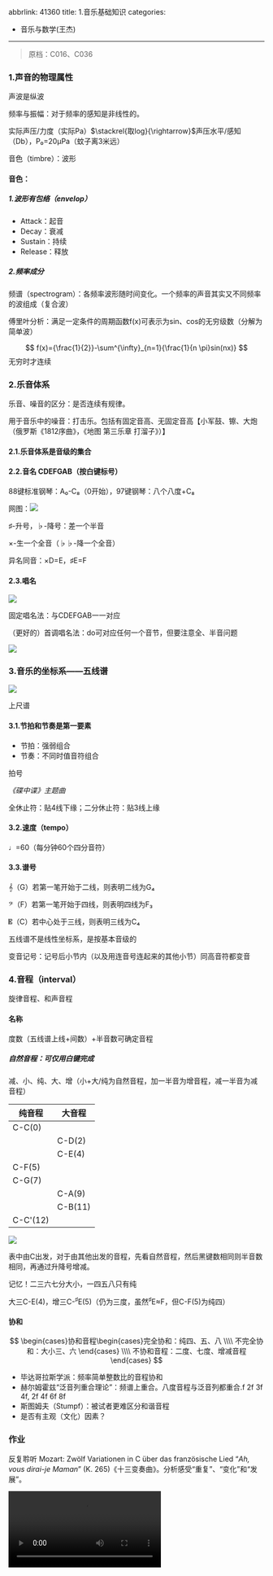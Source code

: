 abbrlink: 41360
title: 1.音乐基础知识
categories:
  - 音乐与数学(王杰)
---
> 原档：C016、C036

### 1.声音的物理属性

声波是纵波

频率与振幅：对于频率的感知是非线性的。

实际声压/力度（实际Pa）$\stackrel{取log}{\rightarrow}$声压水平/感知（Db），P₀=20μPa（蚊子离3米远）

音色（timbre）：波形

#### 音色：

##### 1.波形有包络（envelop）

- Attack：起音
- Decay：衰减
- Sustain：持续
- Release：释放

##### 2.频率成分

频谱（spectrogram）：各频率波形随时间变化。一个频率的声音其实又不同频率的波组成（复合波）

傅里叶分析：满足一定条件的周期函数f(x)可表示为sin、cos的无穷级数（分解为简单波）

$$
f(x)={\frac{1}{2}}-\sum^{\infty}_{n=1}{\frac{1}{n \pi}sin(nx)}
$$
无穷时才连续

### 2.乐音体系

乐音、噪音的区分：是否连续有规律。

用于音乐中的噪音：打击乐。包括有固定音高、无固定音高【小军鼓、镲、大炮（俄罗斯《1812序曲》，《地图 第三乐章 打溜子》）】

#### 2.1.乐音体系是音级的集合

#### 2.2.音名 CDEFGAB（按白键标号）

88键标准钢琴：A₀-C₈（0开始），97键钢琴：八个八度+C₈

网图：![](C016-5.jpg)

♯-升号，♭-降号：差一个半音

×-生一个全音（♭♭-降一个全音）

异名同音：×D=E，♯E=F

#### 2.3.唱名

![](C016-1.png)

固定唱名法：与CDEFGAB一一对应

（更好的）首调唱名法：do可对应任何一个音节，但要注意全、半音问题

![](C016-2.jpg)

### 3.音乐的坐标系——五线谱

![](C016-3.png)

上尺谱

#### 3.1.节拍和节奏是第一要素

- 节拍：强弱组合
- 节奏：不同时值音符组合

拍号

*《碟中谍》主题曲*

全休止符：贴4线下缘；二分休止符：贴3线上缘

#### 3.2.速度（tempo）

♩=60（每分钟60个四分音符）

#### 3.3.谱号

𝄞（G）若第一笔开始于二线，则表明二线为G₄

𝄢（F）若第一笔开始于四线，则表明四线为F₃

𝄡（C）若中心处于三线，则表明三线为C₄

五线谱不是线性坐标系，是按基本音级的

变音记号：记号后小节内（以及用连音号连起来的其他小节）同高音符都变音

### 4.音程（interval）

旋律音程、和声音程

#### 名称

度数（五线谱上线+间数）+半音数可确定音程

##### 自然音程：可仅用白键完成

减、小、纯、大、增（小+大/纯为自然音程，加一半音为增音程，减一半音为减音程）

| 纯音程   | 大音程  |
| -------- | ------- |
| C-C(0)   |         |
|          | C-D(2)  |
|          | C-E(4)  |
| C-F(5)   |         |
| C-G(7)   |         |
|          | C-A(9)  |
|          | C-B(11) |
| C-C'(12) |         |

![](C016-4.jpg)

表中由C出发，对于由其他出发的音程，先看自然音程，然后黑键数相同则半音数相同，再通过升降号增减。

记忆！二三六七分大小，一四五八只有纯

大三C-E(4)，增三C-<sup>♯</sup>E(5)（仍为三度，虽然<sup>♯</sup>E≈F，但C-F(5)为纯四）

#### 协和

$$
\begin{cases}协和音程\begin{cases}完全协和：纯四、五、八 \\\\
不完全协和：大小三、六
\end{cases} \\\\
不协和音程：二度、七度、增减音程
\end{cases}
$$

- 毕达哥拉斯学派：频率简单整数比的音程协和
- 赫尔姆霍兹“泛音列重合理论”：频谱上重合。八度音程与泛音列都重合.f 2f 3f 4f, 2f 4f 6f 8f
- 斯图姆夫（Stumpf）：被试者更难区分和谐音程
- 是否有主观（文化）因素？

### 作业

反复聆听 Mozart: Zwölf Variationen in C über das französische Lied “*Ah, vous dirai-je Maman*” (K. 265)《十三变奏曲》。分析感受“重复”、“变化”和“发展”。

<video controls="" autoplay="" name="media"><source src="http://notes.lawaxi.net/files/%E9%9F%B3%E4%B9%90%E4%B8%8E%E6%95%B0%E5%AD%A6/Mozart12VariationsK265.mp4" type="video/mp4"></video>